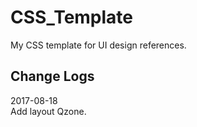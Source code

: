 # CSS_Template
My CSS template for UI design references.
## Change Logs
<p>
2017-08-18<br/>
Add layout Qzone.
</p>